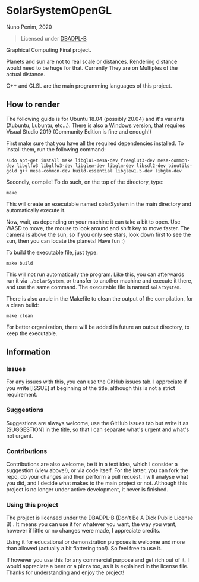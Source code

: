 # SolarSystemOpenGL

Nuno Penim, 2020
> Licensed under [DBADPL-B](https://github.com/nunopenim/DBADPL-B)

Graphical Computing Final project.

Planets and sun are not to real scale or distances. Rendering distance would need to be huge for that. Currently They are on Multiples of the actual distance.

C++ and GLSL are the main programming languages of this project.

## How to render

The following guide is for Ubuntu 18.04 (possibly 20.04) and it's variants (Xubuntu, Lubuntu, etc...). There is also a [Windows version](https://github.com/nunopenim/SolarSystemOpenGL-Windows), that requires Visual Studio 2019 (Community Edition is fine and enough!)

First make sure that you have all the required dependencies installed. To install them, run the following command:

`sudo apt-get install make libglu1-mesa-dev freeglut3-dev mesa-common-dev libglfw3 libglfw3-dev libglew-dev libglm-dev libsdl2-dev binutils-gold g++ mesa-common-dev build-essential libglew1.5-dev libglm-dev `

Secondly, compile! To do such, on the top of the directory, type:

`make`

This will create an executable named solarSystem in the main directory and automatically execute it.

Now, wait, as depending on your machine it can take a bit to open. Use WASD to move, the mouse to look around and shift key to move faster. The camera is above the sun, so if you only see stars, look down first to see the sun, then you can locate the planets! Have fun :)

To build the executable file, just type:

`make build`

This will not run automatically the program. Like this, you can afterwards run it via `./solarSystem`, or transfer to another machine and execute it there, and use the same command. The executable file is named `solarSystem`.

There is also a rule in the Makefile to clean the output of the compilation, for a clean build:

`make clean`

For better organization, there will be added in future an output directory, to keep the executable.

## Information

### Issues

For any issues with this, you can use the GitHub issues tab. I appreciate if you write [ISSUE] at beginning of the title, although this is not a strict requirement.

### Suggestions

Suggestions are always welcome, use the GitHub issues tab but write it as [SUGGESTION] in the title, so that I can separate what's urgent and what's not urgent.

### Contributions

Contributions are also welcome, be it in a text idea, which I consider a suggestion (view above!), or via code itself. For the latter, you can fork the repo, do your changes and then perform a pull request. I will analyse what you did, and I decide what makes to the main project or not. Although this project is no longer under active development, it never is finished.

### Using this project

The project is licensed under the DBADPL-B (Don't Be A Dick Public License B) . It means you can use it for whatever you want, the way you want, however if little or no changes were made, I appreciate credits.

Using it for educational or demonstration purposes is welcome and more than allowed (actually a bit flattering too!). So feel free to use it.

If however you use this for any commercial purpose and get rich out of it, I would appreciate a beer or a pizza too, as it is explained in the license file. Thanks for understanding and enjoy the project!
